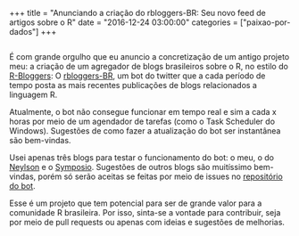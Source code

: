 +++
title = "Anunciando a criação do rbloggers-BR: Seu novo feed de artigos sobre o R"
date = "2016-12-24 03:00:00"
categories = ["paixao-por-dados"]
+++

<article class="blog-post">
<p>
<img src="https://pbs.twimg.com/profile_images/812516944041668608/r0iERhbF.jpg" alt="">
</p>
<p>
É com grande orgulho que eu anuncio a concretização de um antigo projeto
meu: a criação de um agregador de blogs brasileiros sobre o R, no estilo
do <a href="https://www.r-bloggers.com/">R-Bloggers</a>: O
<a href="https://twitter.com/rbloggersbr">rbloggers-BR</a>, um bot do
twitter que a cada período de tempo posta as mais recentes publicações
de blogs relacionados a linguagem R.
</p>
<p>
Atualmente, o bot não consegue funcionar em tempo real e sim a cada x
horas por meio de um agendador de tarefas (como o Task Scheduler do
Windows). Sugestões de como fazer a atualização do bot ser instantânea
são bem-vindas.
</p>
<p>
Usei apenas três blogs para testar o funcionamento do bot: o meu, o do
<a href="http://neylsoncrepalde.github.io/">Neylson</a> e o
<a href="https://blog.symposio.com.br/">Symposio</a>. Sugestões de
outros blogs são muitíssimo bem-vindas, porém só serão aceitas se feitas
por meio de issues no
<a href="https://github.com/sillasgonzaga/rbloggers-BR">repositório do
bot</a>.
</p>
<p>
Esse é um projeto que tem potencial para ser de grande valor para a
comunidade R brasileira. Por isso, sinta-se a vontade para contribuir,
seja por meio de pull requests ou apenas com ideias e sugestões de
melhorias.
</p>
</article>

